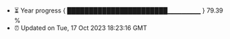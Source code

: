 - ⏳ Year progress { ███████████████████████▁▁▁▁▁▁▁ } 79.39 %
- ⏰ Updated on Tue, 17 Oct 2023 18:23:16 GMT

